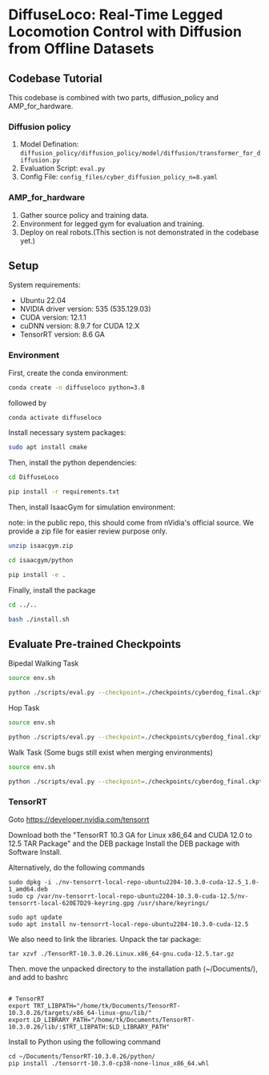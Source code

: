 # DiffuseLoco: Real-Time Legged Locomotion Control with Diffusion from Offline Datasets



## Codebase Tutorial
This codebase is combined with two parts, diffusion_policy and AMP_for_hardware.
### Diffusion policy 
1. Model Defination:
 ```diffusion_policy/diffusion_policy/model/diffusion/transformer_for_diffusion.py```
2. Evaluation Script:
```eval.py```
3. Config File:
```config_files/cyber_diffusion_policy_n=8.yaml```


### AMP_for_hardware
1. Gather source policy and training data.
2. Environment for legged gym for evaluation and training.
3. Deploy on real robots.(This section is not demonstrated in the codebase yet.)





## Setup

System requirements:
- Ubuntu 22.04
- NVIDIA driver version: 535 (535.129.03)
- CUDA version: 12.1.1
- cuDNN version: 8.9.7 for CUDA 12.X
- TensorRT version: 8.6 GA

### Environment

First, create the conda environment:

```bash
conda create -n diffuseloco python=3.8
```
followed by 
```bash
conda activate diffuseloco
```

Install necessary system packages:
```bash
sudo apt install cmake
```
Then, install the python dependencies:
```bash
cd DiffuseLoco

pip install -r requirements.txt
```

Then, install IsaacGym for simulation environment:

note: in the public repo, this should come from nVidia's official source. We provide a zip file for easier review purpose only. 
```bash
unzip isaacgym.zip

cd isaacgym/python

pip install -e .
```

Finally, install the package

```bash
cd ../..

bash ./install.sh
```

## Evaluate Pre-trained Checkpoints
Bipedal Walking Task

```bash
source env.sh
```
```bash
python ./scripts/eval.py --checkpoint=./checkpoints/cyberdog_final.ckpt --task=cyber2_stand
```

Hop Task
```bash
source env.sh
```
```bash
python ./scripts/eval.py --checkpoint=./checkpoints/cyberdog_final.ckpt --task=cyber2_hop
```

Walk Task (Some bugs still exist when merging environments)
```bash
source env.sh
```
```bash
python ./scripts/eval.py --checkpoint=./checkpoints/cyberdog_final.ckpt --task=cyber2_walk
```

### TensorRT
Goto https://developer.nvidia.com/tensorrt

Download both the "TensorRT 10.3 GA for Linux x86_64 and CUDA 12.0 to 12.5 TAR Package" and the DEB package
Install the DEB package with Software Install.

Alternatively, do the following commands

```
sudo dpkg -i ./nv-tensorrt-local-repo-ubuntu2204-10.3.0-cuda-12.5_1.0-1_amd64.deb
sudo cp /var/nv-tensorrt-local-repo-ubuntu2204-10.3.0-cuda-12.5/nv-tensorrt-local-620E7D29-keyring.gpg /usr/share/keyrings/

sudo apt update
sudo apt install nv-tensorrt-local-repo-ubuntu2204-10.3.0-cuda-12.5
```
We also need to link the libraries. Unpack the tar package:

```
tar xzvf ./TensorRT-10.3.0.26.Linux.x86_64-gnu.cuda-12.5.tar.gz
```

Then. move the unpacked directory to the installation path (~/Documents/), and add to bashrc

```

# TensorRT
export TRT_LIBPATH="/home/tk/Documents/TensorRT-10.3.0.26/targets/x86_64-linux-gnu/lib/"
export LD_LIBRARY_PATH="/home/tk/Documents/TensorRT-10.3.0.26/lib/:$TRT_LIBPATH:$LD_LIBRARY_PATH"
```


Install to Python using the following command

```
cd ~/Documents/TensorRT-10.3.0.26/python/
pip install ./tensorrt-10.3.0-cp38-none-linux_x86_64.whl
```







